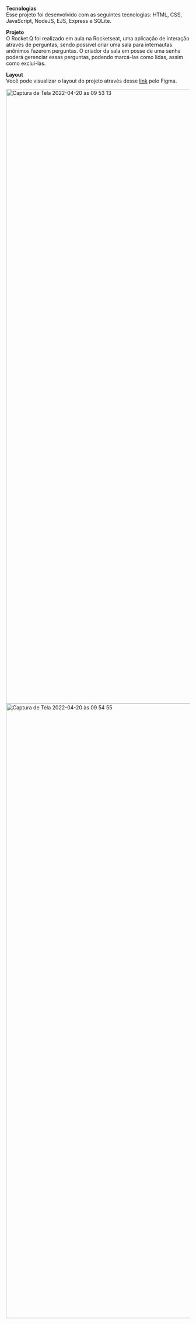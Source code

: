 <strong>Tecnologias</strong> <br>
Esse projeto foi desenvolvido com as seguintes tecnologias:
HTML,
CSS,
JavaScript,
NodeJS,
EJS,
Express e
SQLite.

<strong>Projeto</strong> <br>
O Rocket.Q foi realizado em aula na Rocketseat, uma aplicação de interação através de perguntas, sendo possível criar uma sala para internautas anônimos fazerem perguntas. O criador da sala em posse de uma senha poderá gerenciar essas perguntas, podendo marcá-las como lidas, assim como excluí-las.

<strong>Layout</strong> <br>
Você pode visualizar o layout do projeto através desse <a href="https://www.figma.com/file/6APCAT6NlSxbRUjYuBC2Ng/Roquet.q-(Community)?node-id=0%3A1" target="_blank">link</a> pelo Figma. 

<img width="1680" alt="Captura de Tela 2022-04-20 às 09 53 13" src="https://user-images.githubusercontent.com/61237811/164235206-1576cfff-128e-44d7-a8e6-8cd929e10f17.png">
<img width="1680" alt="Captura de Tela 2022-04-20 às 09 54 55" src="https://user-images.githubusercontent.com/61237811/164235239-ffa329db-4554-45d8-b254-b715597f78f5.png">

